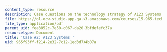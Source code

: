 ```yaml
---
content_type: resource
description: Case questions on the technology strategy of A123 Systems.
file: https://ol-ocw-studio-app-qa.s3.amazonaws.com/courses/15-965-technology-strategy-for-system-design-and-management-spring-2009/965f93fff2142e327c121ed3d734b07a_MIT15_965S09_case02.pdf
file_type: application/pdf
parent_uid: fea3852c-7e50-c067-da20-3bfdefefc37a
resourcetype: Document
title: 'Case #2: A123 Systems '
uid: 965f93ff-f214-2e32-7c12-1ed3d734b07a
---
```

